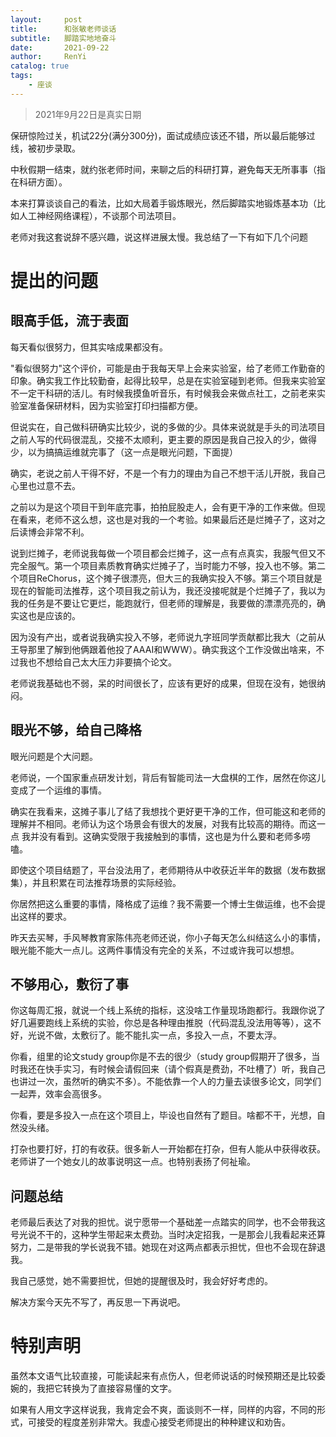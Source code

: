 ```yaml
---
layout:     post
title:      和张敏老师谈话
subtitle:   脚踏实地地奋斗
date:       2021-09-22
author:     RenYi
catalog: true
tags:
    - 座谈
---
```

> 2021年9月22日是真实日期


保研惊险过关，机试22分(满分300分)，面试成绩应该还不错，所以最后能够过线，被初步录取。

中秋假期一结束，就约张老师时间，来聊之后的科研打算，避免每天无所事事（指在科研方面）。

本来打算谈谈自己的看法，比如大局着手锻炼眼光，然后脚踏实地锻炼基本功（比如人工神经网络课程），不谈那个司法项目。

老师对我这套说辞不感兴趣，说这样进展太慢。我总结了一下有如下几个问题

# 提出的问题

## 眼高手低，流于表面

每天看似很努力，但其实啥成果都没有。

"看似很努力"这个评价，可能是由于我每天早上会来实验室，给了老师工作勤奋的印象。确实我工作比较勤奋，起得比较早，总是在实验室碰到老师。但我来实验室不一定干科研的活儿。有时候我摸鱼听音乐，有时候我会来做点社工，之前老来实验室准备保研材料，因为实验室打印扫描都方便。

但说实在，自己做科研确实比较少，说的多做的少。具体来说就是手头的司法项目之前人写的代码很混乱，交接不太顺利，更主要的原因是我自己投入的少，做得少，以为搞搞运维就完事了（这一点是眼光问题，下面提）

确实，老说之前人干得不好，不是一个有力的理由为自己不想干活儿开脱，我自己心里也过意不去。

之前以为是这个项目干到年底完事，拍拍屁股走人，会有更干净的工作来做。但现在看来，老师不这么想，这也是对我的一个考验。如果最后还是烂摊子了，这对之后读博会非常不利。

说到烂摊子，老师说我每做一个项目都会烂摊子，这一点有点真实，我服气但又不完全服气。第一个项目素质教育确实烂摊子了，当时能力不够，投入也不够。第二个项目ReChorus，这个摊子很漂亮，但大三的我确实投入不够。第三个项目就是现在的智能司法推荐，这个项目我之前认为，我还没接呢就是个烂摊子了，我以为我的任务是不要让它更烂，能跑就行，但老师的理解是，我要做的漂漂亮亮的，确实这也是应该的。

因为没有产出，或者说我确实投入不够，老师说九字班同学贡献都比我大（之前从王导那里了解到他俩跟着他投了AAAI和WWW）。确实我这个工作没做出啥来，不过我也不想给自己太大压力非要搞个论文。

老师说我基础也不弱，呆的时间很长了，应该有更好的成果，但现在没有，她很纳闷。

## 眼光不够，给自己降格

眼光问题是个大问题。

老师说，一个国家重点研发计划，背后有智能司法一大盘棋的工作，居然在你这儿变成了一个运维的事情。

确实在我看来，这摊子事儿了结了我想找个更好更干净的工作，但可能这和老师的理解并不相同。老师认为这个场景会有很大的发展，对我有比较高的期待。而这一点 我并没有看到。这确实受限于我接触到的事情，这也是为什么要和老师多唠嗑。

即使这个项目结题了，平台没法用了，老师期待从中收获近半年的数据（发布数据集），并且积累在司法推荐场景的实际经验。

你居然把这么重要的事情，降格成了运维？我不需要一个博士生做运维，也不会提出这样的要求。

昨天去买琴，手风琴教育家陈伟亮老师还说，你小子每天怎么纠结这么小的事情，眼光能不能大一点儿。这两件事情没有完全的关系，不过或许我可以想想。

## 不够用心，敷衍了事

你这每周汇报，就说一个线上系统的指标，这没啥工作量现场跑都行。我跟你说了好几遍要跑线上系统的实验，你总是各种理由推脱（代码混乱没法用等等），这不好，光说不做，太敷衍了。能不能扎实一点，多投入一点，不要太浮。

你看，组里的论文study group你是不去的很少（study group假期开了很多，当时我还在快手实习，有时候会请假回来（请个假真是费劲，不吐槽了）听，我自己也讲过一次，虽然听的确实不多）。不能依靠一个人的力量去读很多论文，同学们一起弄，效率会高很多。

你看，要是多投入一点在这个项目上，毕设也自然有了题目。啥都不干，光想，自然没头绪。

打杂也要打好，打的有收获。很多新人一开始都在打杂，但有人能从中获得收获。老师讲了一个她女儿的故事说明这一点。也特别表扬了何祉瑜。

## 问题总结

老师最后表达了对我的担忧。说宁愿带一个基础差一点踏实的同学，也不会带我这号光说不干的，这种学生带起来太费劲。当时决定招我，一是那会儿我看起来还算努力，二是带我的学长说我不错。她现在对这两点都表示担忧，但也不会现在辞退我。

我自己感觉，她不需要担忧，但她的提醒很及时，我会好好考虑的。

解决方案今天先不写了，再反思一下再说吧。

# 特别声明

虽然本文语气比较直接，可能读起来有点伤人，但老师说话的时候预期还是比较委婉的，我把它转换为了直接容易懂的文字。

如果有人用文字这样说我，我肯定会不爽，面谈则不一样，同样的内容，不同的形式，可接受的程度差别非常大。我虚心接受老师提出的种种建议和劝告。
